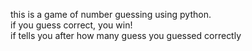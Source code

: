 this is a game of number guessing using python.<br>
if you guess correct, you win!<br>
if tells you after how many guess you guessed correctly
